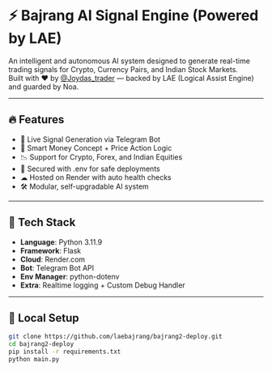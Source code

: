 # ⚡ Bajrang AI Signal Engine (Powered by LAE)

An intelligent and autonomous AI system designed to generate real-time trading signals for Crypto, Currency Pairs, and Indian Stock Markets.  
Built with ❤ by [@Joydas_trader](https://t.me/Joydas_trader) — backed by LAE (Logical Assist Engine) and guarded by Noa.

---

## 🔥 Features

- 🔁 Live Signal Generation via Telegram Bot  
- 🧠 Smart Money Concept + Price Action Logic  
- 📉 Support for Crypto, Forex, and Indian Equities  
- 🔐 Secured with .env for safe deployments  
- ☁ Hosted on Render with auto health checks  
- 🛠 Modular, self-upgradable AI system  

---

## 🧰 Tech Stack

- **Language**: Python 3.11.9  
- **Framework**: Flask  
- **Cloud**: Render.com  
- **Bot**: Telegram Bot API  
- **Env Manager**: python-dotenv  
- **Extra**: Realtime logging + Custom Debug Handler  

---

## 🚀 Local Setup

```bash
git clone https://github.com/laebajrang/bajrang2-deploy.git
cd bajrang2-deploy
pip install -r requirements.txt
python main.py
